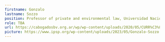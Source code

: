 ```yaml
---
firstname: Gonzalo
lastname: Sozzo
position: Professor of private and environmental law, Universidad Nacional del Litoral
role: TBA
url: https://cabogadosbv.org.ar/wp/wp-content/uploads/2020/05/CURR%C3%8DCULUM-VITAE-ABREVIADO-de-GONZALO-SOZZO.pdf
picture: https://www.ipsp.org/wp-content/uploads/2023/05/Gonzalo-Sozzo.png
---
```

